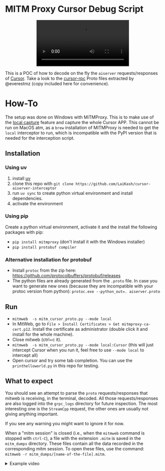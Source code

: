 # MITM Proxy Cursor Debug Script

<div align="center">
  <video src="https://github.com/user-attachments/assets/7d9bafd7-3925-4636-88ea-bba665ca53bf" alt="Example Screencast">
  <hr>
</div>

This is a POC of how to decode on the fly the `aiserver` requests/responses of [Cursor](https://www.cursor.com/en). Take a look to the [cursor-rpc](https://github.com/everestmz/cursor-rpc) Proto files extracted by @everestmz (copy included here for convenience).

# How-To

The setup was done on Windows with MiTMProxy. This is to make use of the [local capture](https://mitmproxy.org/posts/local-capture/windows/) feature and capture the whole Cursor APP. This cannot be run on MacOS atm, as a `brew` installation of MITMProxy is needed to get the `local` interceptor to run, which is incompatible with the PyPI version that is needed for the interception script.

## Installation

### Using uv

1. install [uv](https://docs.astral.sh/uv/)
2. clone this repo with `git clone https://github.com/LaiKash/cursor-aiserver-interceptor`
3. run `uv sync` to create python virtual environment and install dependencies.
4. activate the environment

### Using pip

Create a python virtual environment, activate it and the install the following packages with pip:

- `pip install mitmproxy` (don't install it with the Windows installer)
- `pip install protobuf compiler`

### Alternative installation for protobuf

- Install `protoc` from the zip here: https://github.com/protocolbuffers/protobuf/releases
- The python files are already generated from the `.proto` file. In case you want to generate new ones (because they are incompatible with your protoc version from python): `protoc.exe --python_out=. aiserver.proto`

## Run

- `mitmweb  -s mitm_cursor_proto.py --mode local`
- In MitWeb, go to `File > Install Certificates > Get mitmproxy-ca-cert.p12`. Install the certificate as administrator (double click it and install for the whole machine).
- Close mitweb (ctrl+c it).
- `mitmweb  -s mitm_cursor_proto.py --mode local:Cursor` (this will just intercept Cursor when you run it, feel free to use `--mode local` to intercept all)
- Open cursor and try some tab completion. You can use the `printhelloworld.py` in this repo for testing.

## What to expect

You should see an attempt to parse the `proto` requests/responses that mitweb is receiving, in the terminal, decoded. All those requests/responses are also logged into the `grpc_logs` directory for future inspection. The most interesting one is the `StreamCpp` request, the other ones are usually not giving anything important.

If you see any warning you might want to ignore it for now.

When a "mitm session" is closed (i.e., when the `mitmweb` command is stopped with `ctrl-C`), a file with the extension `.mitm` is saved in the `mitm_dumps` directory. These files contain all the data recorded in the corresponding mitm session. To open these files, use the command: `mitmweb -r mitm_dumps/[name-of-the-file].mitm`.

<details>
  <summary>Example video</summary>
  <div align="center">
    <video src="https://github.com/user-attachments/assets/5c819149-f3e5-4157-89c6-6ff409a3e58b" alt="Example Screencast mitm file">
  </div>
</details>
